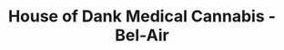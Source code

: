 ---
title: "House of Dank Medical Cannabis - Bel-Air"
url: /detroit/house-of-dank-medical-cannabis-bel-air/
shop: Hanf
---